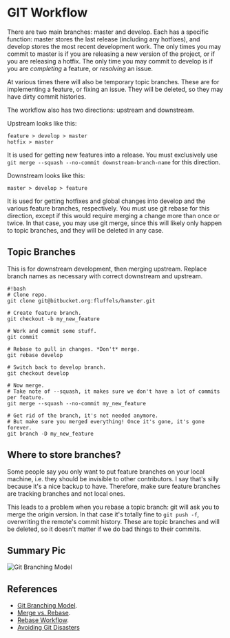 GIT Workflow
============

There are two main branches: master and develop.
Each has a specific function: master stores the last release (including any hotfixes), and develop stores the most recent development work.
The only times you may commit to master is if you are releasing a new version of the project, or if you are releasing a hotfix.
The only time you may commit to develop is if you are *completing* a feature, or *resolving* an issue.

At various times there will also be temporary topic branches.
These are for implementing a feature, or fixing an issue.
They will be deleted, so they may have dirty commit histories.

The workflow also has two directions: upstream and downstream.

Upstream looks like this:
```
feature > develop > master
hotfix > master
```
It is used for getting new features into a release.
You must exclusively use ```git merge --squash --no-commit downstream-branch-name``` for this direction.

Downstream looks like this:
```
master > develop > feature
```
It is used for getting hotfixes and global changes into develop and the various feature branches, respectively.
You must use git rebase for this direction, except if this would require merging a change more than once or twice.
In that case, you may use git merge, since this will likely only happen to topic branches, and they will be deleted in any case.

Topic Branches
--------------
This is for downstream development, then merging upstream.
Replace branch names as necessary with correct downstream and upstream.

```
#!bash
# Clone repo.
git clone git@bitbucket.org:fluffels/hamster.git 

# Create feature branch.
git checkout -b my_new_feature

# Work and commit some stuff.
git commit

# Rebase to pull in changes. *Don't* merge.
git rebase develop

# Switch back to develop branch.
git checkout develop

# Now merge.
# Take note of --squash, it makes sure we don't have a lot of commits per feature.
git merge --squash --no-commit my_new_feature

# Get rid of the branch, it's not needed anymore.
# But make sure you merged everything! Once it's gone, it's gone forever.
git branch -D my_new_feature
```

Where to store branches?
------------------------

Some people say you only want to put feature branches on your local machine, i.e. they should be invisible to other contributors.
I say that's silly because it's a nice backup to have.
Therefore, make sure feature branches are tracking branches and not local ones.

This leads to a problem when you rebase a topic branch: git will ask you to merge the origin version.
In that case it's totally fine to ```git push -f```, overwriting the remote's commit history.
These are topic branches and will be deleted, so it doesn't matter if we do bad things to their commits.

Summary Pic
-----------

![Git Branching Model](http://nvie.com/img/2009/12/Screen-shot-2009-12-24-at-11.32.03.png)

References
----------

* [Git Branching Model](http://nvie.com/posts/a-successful-git-branching-model/).
* [Merge vs. Rebase](http://stackoverflow.com/questions/457927/git-workflow-and-rebase-vs-merge-questions).
* [Rebase Workflow](http://www.randyfay.com/node/91).
* [Avoiding Git Disasters](http://randyfay.com/node/89)


